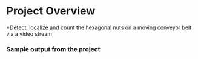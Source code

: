 # Project Overview

*Detect, localize and count the hexagonal nuts on a moving conveyor belt via a video stream

### Sample output from the project
